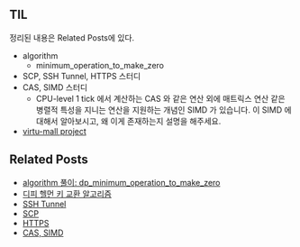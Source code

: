 ## TIL
정리된 내용은 Related Posts에 있다.

- algorithm
    -  minimum_operation_to_make_zero
- SCP, SSH Tunnel, HTTPS 스터디
- CAS, SIMD 스터디
    - CPU-level 1 tick 에서 계산하는 CAS 와 같은 연산 외에 매트릭스 연산 같은 병렬적 특성을 지니는 연산을 지원하는 개념인 SIMD 가 있습니다. 이 SIMD 에 대해서 알아보시고, 왜 이게 존재하는지 설명을 해주세요. 
- [virtu-mall project](https://github.com/f-lab-edu/virtu-mall/)

    
## Related Posts
- [algorithm 풀이: dp_minimum_operation_to_make_zero](https://github.com/aohus/TIL/blob/main/algorithm/DynamicProgramming/dp_minimum_operation_to_make_zero.ipynb)
- [디피 헬먼 키 교환 알고리즘](https://github.com/aohus/TIL/blob/main/network/.md)
- [SSH Tunnel](https://github.com/aohus/TIL/blob/main/network/.md)
- [SCP](https://github.com/aohus/TIL/blob/main/network/.md)
- [HTTPS](https://github.com/aohus/TIL/blob/main/network/.md)
- [CAS, SIMD](https://github.com/aohus/TIL/blob/main/os/.md)